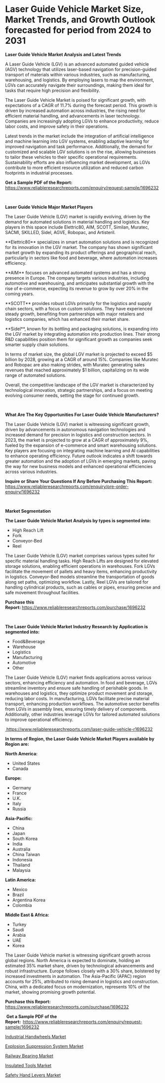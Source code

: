 <p><h1>Laser Guide Vehicle Market Size, Market Trends, and Growth Outlook forecasted for period from 2024 to 2031</h1></p><p><strong>Laser Guide Vehicle Market Analysis and Latest Trends</strong></p>
<p><p>A Laser Guide Vehicle (LGV) is an advanced automated guided vehicle (AGV) technology that utilizes laser-based navigation for precision-guided transport of materials within various industries, such as manufacturing, warehousing, and logistics. By employing lasers to map the environment, LGVs can accurately navigate their surroundings, making them ideal for tasks that require high precision and flexibility.</p><p>The Laser Guide Vehicle Market is poised for significant growth, with expectations of a CAGR of 11.7% during the forecast period. This growth is driven by increased automation across industries, the rising need for efficient material handling, and advancements in laser technology. Companies are increasingly adopting LGVs to enhance productivity, reduce labor costs, and improve safety in their operations.</p><p>Latest trends in the market include the integration of artificial intelligence and machine learning into LGV systems, enabling adaptive learning for improved navigation and task performance. Additionally, the demand for customized and scalable LGV solutions is on the rise, allowing businesses to tailor these vehicles to their specific operational requirements. Sustainability efforts are also influencing market development, as LGVs contribute to more efficient resource utilization and reduced carbon footprints in industrial processes.</p></p>
<p><strong>Get a Sample PDF of the Report:&nbsp;</strong> <a href="https://www.reliableresearchreports.com/enquiry/request-sample/1696232?utm_campaign=37&utm_medium=2&utm_source=Github&utm_content=ia&utm_term=19102024&utm_id=laser-guide-vehicle">https://www.reliableresearchreports.com/enquiry/request-sample/1696232</a></p>
<p>&nbsp;</p>
<p><strong>Laser Guide Vehicle Major Market Players</strong></p>
<p><p>The Laser Guide Vehicle (LGV) market is rapidly evolving, driven by the demand for automated solutions in material handling and logistics. Key players in this space include Elettric80, AIM, SCOTT, Similan, Muratec, SACMI, SKILLED, Sidel, AGVE, Robopac, and Artisteril.</p><p>**Elettric80** specializes in smart automation solutions and is recognized for its innovation in the LGV market. The company has shown significant market growth by expanding its product offerings and geographical reach, particularly in sectors like food and beverage, where automation increases efficiency.</p><p>**AIM** focuses on advanced automated systems and has a strong presence in Europe. The company targets various industries, including automotive and warehousing, and anticipates substantial growth with the rise of e-commerce, expecting its revenue to grow by over 20% in the coming years.</p><p>**SCOTT** provides robust LGVs primarily for the logistics and supply chain sectors, with a focus on custom solutions. They have experienced steady growth, benefiting from partnerships with major retailers and logistics companies, which has enhanced their market share.</p><p>**Sidel**, known for its bottling and packaging solutions, is expanding into the LGV market by integrating automation into production lines. Their strong R&D capabilities position them for significant growth as companies seek smarter supply chain solutions.</p><p>In terms of market size, the global LGV market is projected to exceed $5 billion by 2028, growing at a CAGR of around 15%. Companies like Muratec and Robopac are also making strides, with Muratec generating sales revenues that reached approximately $1 billion, capitalizing on its wide range of automated solutions.</p><p>Overall, the competitive landscape of the LGV market is characterized by technological innovation, strategic partnerships, and a focus on meeting evolving consumer needs, setting the stage for continued growth.</p></p>
<p>&nbsp;</p>
<p><strong>What Are The Key Opportunities For Laser Guide Vehicle Manufacturers?</strong></p>
<p><p>The Laser Guide Vehicle (LGV) market is witnessing significant growth, driven by advancements in autonomous navigation technologies and increased demand for precision in logistics and construction sectors. In 2023, the market is projected to grow at a CAGR of approximately 9%, fueled by the expansion of e-commerce and smart warehousing solutions. Key players are focusing on integrating machine learning and AI capabilities to enhance operating efficiency. Future outlook indicates a shift towards greater automation and the adoption of LGVs in emerging markets, paving the way for new business models and enhanced operational efficiencies across various industries.</p></p>
<p><strong>Inquire or Share Your Questions If Any Before Purchasing This Report:</strong> <a href="https://www.reliableresearchreports.com/enquiry/pre-order-enquiry/1696232?utm_campaign=37&utm_medium=2&utm_source=Github&utm_content=ia&utm_term=19102024&utm_id=laser-guide-vehicle">https://www.reliableresearchreports.com/enquiry/pre-order-enquiry/1696232</a></p>
<p>&nbsp;</p>
<p><strong>Market Segmentation</strong></p>
<p><strong>The Laser Guide Vehicle Market Analysis by types is segmented into:</strong></p>
<p><ul><li>High Reach Lift</li><li>Fork</li><li>Conveyor-Bed</li><li>Reel</li></ul></p>
<p><p>The Laser Guide Vehicle (LGV) market comprises various types suited for specific material handling tasks. High Reach Lifts are designed for elevated storage solutions, enabling efficient operations in warehouses. Fork LGVs facilitate the movement of pallets and heavy items, enhancing productivity in logistics. Conveyor-Bed models streamline the transportation of goods along set paths, optimizing workflow. Lastly, Reel LGVs are tailored for handling cylindrical products, such as cables or pipes, ensuring precise and safe movement throughout facilities.</p></p>
<p><strong>Purchase this Report:&nbsp;</strong><a href="https://www.reliableresearchreports.com/purchase/1696232?utm_campaign=37&utm_medium=2&utm_source=Github&utm_content=ia&utm_term=19102024&utm_id=laser-guide-vehicle">https://www.reliableresearchreports.com/purchase/1696232</a></p>
<p>&nbsp;</p>
<p><strong>The Laser Guide Vehicle Market Industry Research by Application is segmented into:</strong></p>
<p><ul><li>Food&Beverage</li><li>Warehouse</li><li>Logistics</li><li>Manufacturing</li><li>Automotive</li><li>Other</li></ul></p>
<p><p>The Laser Guide Vehicle (LGV) market finds applications across various sectors, enhancing efficiency and automation. In food and beverage, LGVs streamline inventory and ensure safe handling of perishable goods. In warehouses and logistics, they optimize product movement and storage, reducing labor costs. In manufacturing, LGVs facilitate precise material transport, enhancing production workflows. The automotive sector benefits from LGVs in assembly lines, ensuring timely delivery of components. Additionally, other industries leverage LGVs for tailored automated solutions to improve operational efficiency.</p></p>
<p><a href="https://www.reliableresearchreports.com/laser-guide-vehicle-r1696232?utm_campaign=37&utm_medium=2&utm_source=Github&utm_content=ia&utm_term=19102024&utm_id=laser-guide-vehicle">&nbsp;https://www.reliableresearchreports.com/laser-guide-vehicle-r1696232</a></p>
<p><strong>In terms of Region, the Laser Guide Vehicle Market Players available by Region are:</strong></p>
<p>
    <p> <strong> North America: </strong>
        <ul>
            <li>United States</li>
            <li>Canada</li>
        </ul>
        </p> 
    <p> <strong> Europe: </strong>
        <ul>
            <li>Germany</li>
            <li>France</li>
            <li>U.K.</li>
            <li>Italy</li>
            <li>Russia</li>
        </ul>
        </p> 
    <p> <strong> Asia-Pacific: </strong>
        <ul>
            <li>China</li>
            <li>Japan</li>
            <li>South Korea</li>
            <li>India</li>
            <li>Australia</li>
            <li>China Taiwan</li>
            <li>Indonesia</li>
            <li>Thailand</li>
            <li>Malaysia</li>
        </ul>
        </p> 
    <p> <strong> Latin America: </strong>
        <ul>
            <li>Mexico</li>
            <li>Brazil</li>
            <li>Argentina Korea</li>
            <li>Colombia</li>
        </ul>
        </p> 
    <p> <strong> Middle East & Africa: </strong>
        <ul>
            <li>Turkey</li>
            <li>Saudi</li>
            <li>Arabia</li>
            <li>UAE</li>
            <li>Korea</li>
        </ul>
    </p>
    </p>
<p><p>The Laser Guide Vehicle market is witnessing significant growth across global regions. North America is expected to dominate, holding an estimated 35% market share, driven by technological advancements and robust infrastructure. Europe follows closely with a 30% share, bolstered by increased investments in automation. The Asia-Pacific (APAC) region accounts for 25%, attributed to rising demand in logistics and construction. China, with a dedicated focus on modernization, represents 10% of the market, showing promising growth potential.</p></p>
<p><strong>Purchase this Report: </strong><a href="https://www.reliableresearchreports.com/purchase/1696232?utm_campaign=37&utm_medium=2&utm_source=Github&utm_content=ia&utm_term=19102024&utm_id=laser-guide-vehicle">https://www.reliableresearchreports.com/purchase/1696232</a></p>
<p>&nbsp;<strong>Get a Sample PDF of the Report:&nbsp;&nbsp;</strong><a href="https://www.reliableresearchreports.com/enquiry/request-sample/1696232?utm_campaign=37&utm_medium=2&utm_source=Github&utm_content=ia&utm_term=19102024&utm_id=laser-guide-vehicle">https://www.reliableresearchreports.com/enquiry/request-sample/1696232</a></p>
<p><strong></strong></p>
<p><p><a href="https://github.com/MegiMusaj575/Market-Research-Report-List-1/blob/main/industrial-handwheels-market.md?utm_campaign=37&utm_medium=2&utm_source=Github&utm_content=ia&utm_term=19102024&utm_id=laser-guide-vehicle">Industrial Handwheels Market</a></p><p><a href="https://www.linkedin.com/pulse/explosion-suppression-system-market-outlook-forecast-from-2024-x8bwf?utm_campaign=37&utm_medium=2&utm_source=Github&utm_content=ia&utm_term=19102024&utm_id=laser-guide-vehicle">Explosion Suppression System Market</a></p><p><a href="https://www.linkedin.com/pulse/emerging-technologies-reshaping-railway-bearing-market-impact-yc57f?utm_campaign=37&utm_medium=2&utm_source=Github&utm_content=ia&utm_term=19102024&utm_id=laser-guide-vehicle">Railway Bearing Market</a></p><p><a href="https://issuu.com/reportprime-2/docs/insulated-tools-market-size-2030.pp_11274526511ac8?utm_campaign=37&utm_medium=2&utm_source=Github&utm_content=ia&utm_term=19102024&utm_id=laser-guide-vehicle">Insulated Tools Market</a></p><p><a href="https://github.com/tomasa8xtkvotaw/Market-Research-Report-List-1/blob/main/safety-hand-levers-market.md?utm_campaign=37&utm_medium=2&utm_source=Github&utm_content=ia&utm_term=19102024&utm_id=laser-guide-vehicle">Safety Hand Levers Market</a></p></p>